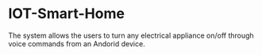 # IOT-Smart-Home
The system allows the users to turn any electrical appliance on/off through voice commands from an Andorid device.
